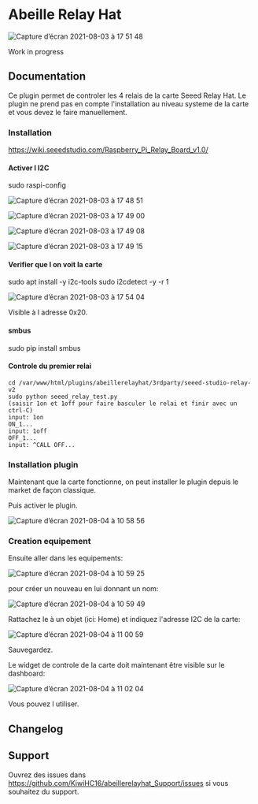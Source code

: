 # Abeille Relay Hat

![Capture d’écran 2021-08-03 à 17 51 48](https://user-images.githubusercontent.com/8549674/128046691-9f86af3c-0eb2-48c8-8252-899b3f3f93f4.png)

Work in progress

## Documentation

Ce plugin permet de controler les 4 relais de la carte Seeed Relay Hat.
Le plugin ne prend pas en compte l'installation au niveau systeme de la carte et vous devez le faire manuellement.


### Installation

https://wiki.seeedstudio.com/Raspberry_Pi_Relay_Board_v1.0/

#### Activer l I2C

sudo raspi-config

![Capture d’écran 2021-08-03 à 17 48 51](https://user-images.githubusercontent.com/8549674/128046460-4aabcb8f-22ec-46b6-aea5-8137c23ed04f.png)

![Capture d’écran 2021-08-03 à 17 49 00](https://user-images.githubusercontent.com/8549674/128046484-57aefd20-dff8-471c-a42d-20be8f09bb75.png)

![Capture d’écran 2021-08-03 à 17 49 08](https://user-images.githubusercontent.com/8549674/128046514-968349a2-244e-4ab6-98b3-53c9a798f9b4.png)

![Capture d’écran 2021-08-03 à 17 49 15](https://user-images.githubusercontent.com/8549674/128046535-eb8a132c-8828-482f-a92e-c0eb81fadafa.png)


#### Verifier que l on voit la carte

sudo apt install -y i2c-tools
sudo i2cdetect -y -r 1

![Capture d’écran 2021-08-03 à 17 54 04](https://user-images.githubusercontent.com/8549674/128047007-d5e7b542-f9b1-4e79-9786-b6ccd60bf2bc.png)

Visible à l adresse 0x20.

#### smbus

sudo pip install smbus

#### Controle du premier relai

```shell
cd /var/www/html/plugins/abeillerelayhat/3rdparty/seeed-studio-relay-v2
sudo python seeed_relay_test.py
(saisir 1on et 1off pour faire basculer le relai et finir avec un ctrl-C)
input: 1on
ON_1...
input: 1off
OFF_1...
input: ^CALL OFF...
```

### Installation plugin

Maintenant que la carte fonctionne, on peut installer le plugin depuis le market de façon classique.

Puis activer le plugin.

![Capture d’écran 2021-08-04 à 10 58 56](https://user-images.githubusercontent.com/8549674/128153142-b30c5a93-3668-41c9-b81f-9480d89ebb5c.png)

### Creation equipement

Ensuite aller dans les equipements:

![Capture d’écran 2021-08-04 à 10 59 25](https://user-images.githubusercontent.com/8549674/128153219-7444f55b-2023-4caf-9273-bfb284ffbc0b.png)

pour créer un nouveau en lui donnant un nom:

![Capture d’écran 2021-08-04 à 10 59 49](https://user-images.githubusercontent.com/8549674/128153271-92fbb740-2ecc-4f81-9c4c-562560ce224b.png)

Rattachez le à un objet (ici: Home) et indiquez l'adresse I2C de la carte:

![Capture d’écran 2021-08-04 à 11 00 59](https://user-images.githubusercontent.com/8549674/128153425-d9c19431-601d-4f3e-83bd-88a03a2a5ffd.png)

Sauvegardez.

Le widget de controle de la carte doit maintenant être visible sur le dashboard:

![Capture d’écran 2021-08-04 à 11 02 04](https://user-images.githubusercontent.com/8549674/128153573-1034b430-5598-4d09-b17c-f5a2ff562258.png)

Vous pouvez l utiliser.

## Changelog



## Support

Ouvrez des issues dans https://github.com/KiwiHC16/abeillerelayhat_Support/issues si vous souhaitez du support.
